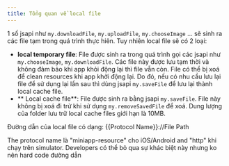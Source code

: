 ```yaml
---
title: Tổng quan về local file
---
```

1 số jsapi như `my.downloadFile`, `my.uploadFile`, `my.chooseImage` ... sẽ sinh ra các file tạm trong quá trình thực hiên. Tuy nhiên local file sẽ có 2 loại:
- **local temporary file**: File được sinh ra trong quá trình gọi các jsapi như `my.chooseImage`, `my.downloadFile`. Các file này được lưu tạm thời và không đảm bảo khi app khỏi động lại thì file vẫn còn. File có thể bị xoá để clean resources khi app khởi động lại. Do đó, nếu có nhu cầu lưu lại file để sử dụng lại lần sau thì dùng jsapi `my.saveFile` để lưu lại thành local cache file.
- ** Local cache file**: File được sinh ra bằng jsapi `my.saveFile`. File này không bị xoá đi trừ khi sử dụng `my.removeSavedFile` để xoá. Dung lượng của folder lưu trữ local cache files giới hạn là 10MB.

Đường dẫn của local file có dạng:
{{Protocol Name}}://File Path

The protocol name là "miniapp-resource" cho iOS/Android and "http" khi chạy trên simulator. Developers có thể bỏ qua sự khác biệt này nhưng ko nên hard code đường dẫn 

